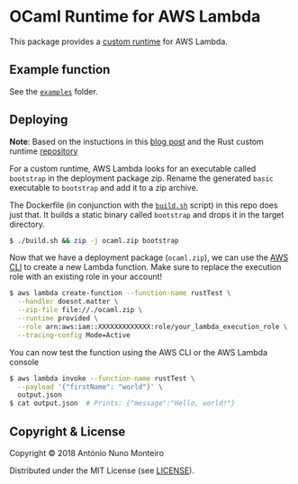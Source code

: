 # OCaml Runtime for AWS Lambda

This package provides a [custom
runtime](https://docs.aws.amazon.com/lambda/latest/dg/runtimes-custom.html) for
AWS Lambda.

## Example function

See the [`examples`](./examples) folder.

## Deploying

**Note**: Based on the instuctions in this [blog
post](https://aws.amazon.com/blogs/opensource/rust-runtime-for-aws-lambda/) and
the Rust custom runtime
[repository](https://github.com/awslabs/aws-lambda-rust-runtime)

For a custom runtime, AWS Lambda looks for an executable called `bootstrap` in
the deployment package zip. Rename the generated `basic` executable to
`bootstrap` and add it to a zip archive.

The Dockerfile (in conjunction with the [`build.sh`](./build.sh) script) in this
repo does just that. It builds a static binary called `bootstrap` and drops it
in the target directory.

```bash
$ ./build.sh && zip -j ocaml.zip bootstrap
```

Now that we have a deployment package (`ocaml.zip`), we can use the [AWS
CLI](https://aws.amazon.com/cli/) to create a new Lambda function. Make sure to
replace the execution role with an existing role in your account!

```bash
$ aws lambda create-function --function-name rustTest \
  --handler doesnt.matter \
  --zip-file file://./ocaml.zip \
  --runtime provided \
  --role arn:aws:iam::XXXXXXXXXXXXX:role/your_lambda_execution_role \
  --tracing-config Mode=Active
```

You can now test the function using the AWS CLI or the AWS Lambda console

```bash
$ aws lambda invoke --function-name rustTest \
  --payload '{"firstName": "world"}' \
  output.json
$ cat output.json  # Prints: {"message":"Hello, world!"}
```

## Copyright & License

Copyright © 2018 António Nuno Monteiro

Distributed under the MIT License (see [LICENSE](./LICENSE)).